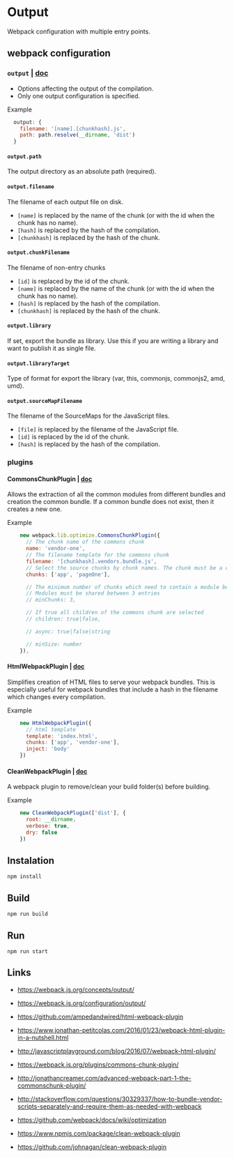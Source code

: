 # Output
Webpack configuration with multiple entry points.

## webpack configuration
### `output` | [doc](https://webpack.js.org/configuration/output/)
- Options affecting the output of the compilation.
- Only one output configuration is specified.

Example
```js
  output: {
    filename: '[name].[chunkhash].js',
    path: path.resolve(__dirname, 'dist')
  }
```

#### `output.path`
The output directory as an absolute path (required).

#### `output.filename`
The filename of each output file on disk.

- `[name]` is replaced by the name of the chunk (or with the id when the chunk has no name).
- `[hash]` is replaced by the hash of the compilation.
- `[chunkhash]` is replaced by the hash of the chunk.

#### `output.chunkFilename`
The filename of non-entry chunks

- `[id]` is replaced by the id of the chunk.
- `[name]` is replaced by the name of the chunk (or with the id when the chunk has no name).
- `[hash]` is replaced by the hash of the compilation.
- `[chunkhash]` is replaced by the hash of the chunk.

#### `output.library`
If set, export the bundle as library. 
Use this if you are writing a library and want to publish it as single file.

#### `output.libraryTarget`
Type of format for export the library (var, this, commonjs, commonjs2, amd, umd).

#### `output.sourceMapFilename`
The filename of the SourceMaps for the JavaScript files.

- `[file]` is replaced by the filename of the JavaScript file.
- `[id]` is replaced by the id of the chunk.
- `[hash]` is replaced by the hash of the compilation.

### plugins

#### CommonsChunkPlugin | [doc](https://webpack.js.org/plugins/commons-chunk-plugin/)
Allows the extraction of all the common modules from different bundles and creation the common bundle. If a common bundle does not exist, then it creates a new one.

Example
```js
    new webpack.lib.optimize.CommonsChunkPlugin({
      // The chunk name of the commons chunk
      name: 'vendor-one',
      // The filename template for the commons chunk
      filename: '[chunkhash].vendors.bundle.js',
      // Select the source chunks by chunk names. The chunk must be a child of the commons chunk.
      chunks: ['app', 'pageOne'],

      // The minimum number of chunks which need to contain a module before it's moved into the commons chunk
      // Modules must be shared between 3 entries
      // minChunks: 3,

      // If true all children of the commons chunk are selected
      // children: true|false,

      // async: true|false|string

      // minSize: number
    }),
```

#### HtmlWebpackPlugin | [doc](https://github.com/ampedandwired/html-webpack-plugin)
Simplifies creation of HTML files to serve your webpack bundles. This is especially useful for webpack bundles that include a hash in the filename which changes every compilation.

Example
```js
    new HtmlWebpackPlugin({
      // html template
      template: 'index.html',
      chunks: ['app', 'vendor-one'],
      inject: 'body'
    })
```

#### CleanWebpackPlugin | [doc](https://github.com/johnagan/clean-webpack-plugin)
A webpack plugin to remove/clean your build folder(s) before building.

Example
```js
    new CleanWebpackPlugin(['dist'], {
      root: __dirname,
      verbose: true, 
      dry: false
    })
```

## Instalation
```
npm install
```
## Build
```
npm run build
```
## Run
```
npm run start
```

## Links
- https://webpack.js.org/concepts/output/
- https://webpack.js.org/configuration/output/


- https://github.com/ampedandwired/html-webpack-plugin
- https://www.jonathan-petitcolas.com/2016/01/23/webpack-html-plugin-in-a-nutshell.html
- http://javascriptplayground.com/blog/2016/07/webpack-html-plugin/


- https://webpack.js.org/plugins/commons-chunk-plugin/
- http://jonathancreamer.com/advanced-webpack-part-1-the-commonschunk-plugin/
- http://stackoverflow.com/questions/30329337/how-to-bundle-vendor-scripts-separately-and-require-them-as-needed-with-webpack
- https://github.com/webpack/docs/wiki/optimization


- https://www.npmjs.com/package/clean-webpack-plugin
- https://github.com/johnagan/clean-webpack-plugin 